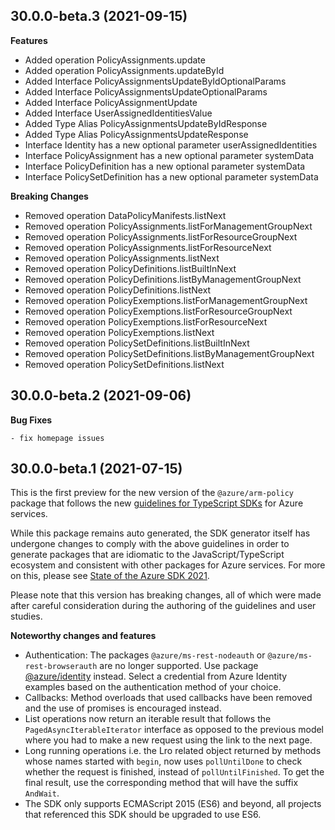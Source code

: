 ## 30.0.0-beta.3 (2021-09-15)
    
**Features**

  - Added operation PolicyAssignments.update
  - Added operation PolicyAssignments.updateById
  - Added Interface PolicyAssignmentsUpdateByIdOptionalParams
  - Added Interface PolicyAssignmentsUpdateOptionalParams
  - Added Interface PolicyAssignmentUpdate
  - Added Interface UserAssignedIdentitiesValue
  - Added Type Alias PolicyAssignmentsUpdateByIdResponse
  - Added Type Alias PolicyAssignmentsUpdateResponse
  - Interface Identity has a new optional parameter userAssignedIdentities
  - Interface PolicyAssignment has a new optional parameter systemData
  - Interface PolicyDefinition has a new optional parameter systemData
  - Interface PolicySetDefinition has a new optional parameter systemData

**Breaking Changes**

  - Removed operation DataPolicyManifests.listNext
  - Removed operation PolicyAssignments.listForManagementGroupNext
  - Removed operation PolicyAssignments.listForResourceGroupNext
  - Removed operation PolicyAssignments.listForResourceNext
  - Removed operation PolicyAssignments.listNext
  - Removed operation PolicyDefinitions.listBuiltInNext
  - Removed operation PolicyDefinitions.listByManagementGroupNext
  - Removed operation PolicyDefinitions.listNext
  - Removed operation PolicyExemptions.listForManagementGroupNext
  - Removed operation PolicyExemptions.listForResourceGroupNext
  - Removed operation PolicyExemptions.listForResourceNext
  - Removed operation PolicyExemptions.listNext
  - Removed operation PolicySetDefinitions.listBuiltInNext
  - Removed operation PolicySetDefinitions.listByManagementGroupNext
  - Removed operation PolicySetDefinitions.listNext
    
## 30.0.0-beta.2 (2021-09-06)

**Bug Fixes**

	- fix homepage issues

## 30.0.0-beta.1 (2021-07-15)

This is the first preview for the new version of the `@azure/arm-policy` package that follows the new [guidelines for TypeScript SDKs](https://azure.github.io/azure-sdk/typescript_introduction.html) for Azure services.

While this package remains auto generated, the SDK generator itself has undergone changes to comply with the above guidelines in order to generate packages that are idiomatic to the JavaScript/TypeScript ecosystem and consistent with other packages for Azure services. For more on this, please see [State of the Azure SDK 2021](https://devblogs.microsoft.com/azure-sdk/state-of-the-azure-sdk-2021/).

Please note that this version has breaking changes, all of which were made after careful consideration during the authoring of the guidelines and user studies.

**Noteworthy changes and features**
- Authentication: The packages `@azure/ms-rest-nodeauth` or `@azure/ms-rest-browserauth` are no longer supported. Use package [@azure/identity](https://www.npmjs.com/package/@azure/identity) instead. Select a credential from Azure Identity examples based on the authentication method of your choice.
- Callbacks: Method overloads that used callbacks have been removed and the use of promises is encouraged instead.
- List operations now return an iterable result that follows the `PagedAsyncIterableIterator` interface as opposed to the previous model where you had to make a new request using the link to the next page.
- Long running operations i.e. the Lro related object returned by methods whose names started with `begin`, now uses `pollUntilDone` to check whether the request is finished, instead of `pollUntilFinished`. To get the final result, use the corresponding method that will have the suffix `AndWait`.
- The SDK only supports ECMAScript 2015 (ES6) and beyond, all projects that referenced this SDK should be upgraded to use ES6.
